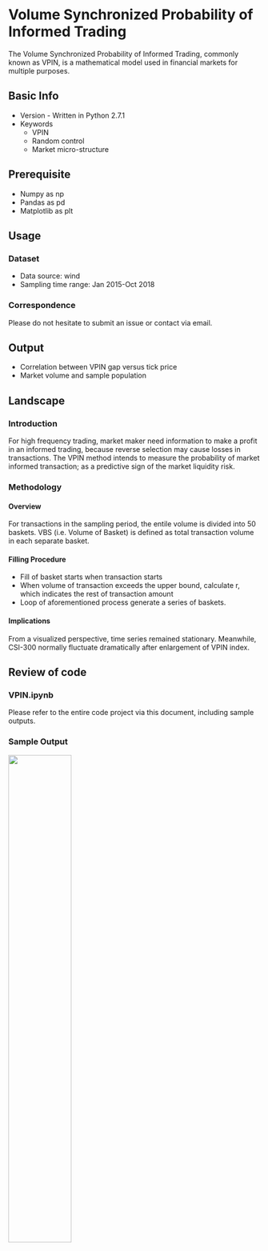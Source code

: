 # Volume Synchronized Probability of Informed Trading
The Volume Synchronized Probability of Informed Trading, commonly known as VPIN, is a mathematical model used in financial markets for multiple purposes.

## Basic Info
* Version - Written in Python 2.7.1
* Keywords
  * VPIN
  * Random control
  * Market micro-structure
   
## Prerequisite
* Numpy as np
* Pandas as pd
* Matplotlib as plt

## Usage
### Dataset
* Data source: wind
* Sampling time range: Jan 2015-Oct 2018
### Correspondence
Please do not hesitate to submit an issue or contact via email.

## Output
* Correlation between VPIN gap versus tick price
* Market volume and sample population

## Landscape
### Introduction
For high frequency trading, market maker need information to make a profit in an informed trading, because reverse selection may cause losses in transactions. The VPIN method intends to measure the probability of market informed transaction; as a predictive sign of the market liquidity risk.

### Methodology
#### Overview
For transactions in the sampling period, the entile volume is divided into 50 baskets. VBS (i.e. Volume of Basket) is defined as total transaction volume in each separate basket.
#### Filling Procedure
* Fill of basket starts when transaction starts
* When volume of transaction exceeds the upper bound, calculate r, which indicates the rest of transaction amount
* Loop of aforementioned process generate a series of baskets.
#### Implications
From a visualized perspective, time series remained stationary. Meanwhile, CSI-300 normally fluctuate dramatically after enlargement of VPIN index.  

## Review of code
### VPIN.ipynb
Please refer to the entire code project via this document, including sample outputs.
### Sample Output

<img src="https://github.com/yt-feng/VPIN/blob/master/dataset/Series.png" width="50%" height="50%">


